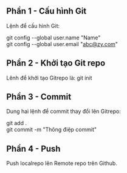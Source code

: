 ## Phần 1 - Cấu hình Git

Lệnh để cấu hình Git:

git config --global user.name "Name"<br>
git config --global user.email "abc@zy.com"<br>

## Phần 2 - Khởi tạo Git repo

Lênh để khởi tạo Gitrepo là: git init

## Phần 3 - Commit

Dung hai lệnh để commit thay đổi lên Gitrepo:

git add .<br>
git commit -m "Thông điệp commit"<br>

## Phần 4 - Push

Push localrepo lên Remote repo trên Github.
